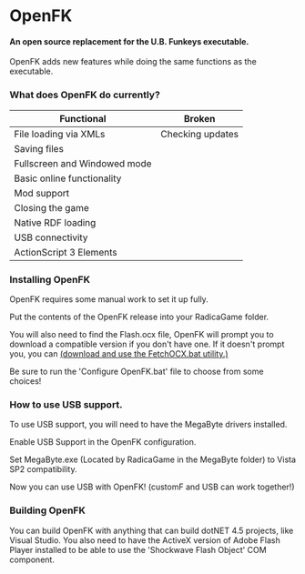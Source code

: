 # OpenFK
#### An open source replacement for the U.B. Funkeys executable.

OpenFK adds new features while doing the same functions as the executable.

### What does OpenFK do currently?
| Functional  | Broken  |
| ------------ | ------------ |
| File loading via XMLs  | Checking updates |
| Saving files  | |
| Fullscreen and Windowed mode | |
| Basic online functionality | |
| Mod support | |
| Closing the game | |
| Native RDF loading | |
| USB connectivity | |
| ActionScript 3 Elements | |

### Installing OpenFK
OpenFK requires some manual work to set it up fully. 

Put the contents of the OpenFK release into your RadicaGame folder.

You will also need to find the Flash.ocx file, OpenFK will prompt you to download a compatible version if you don't have one. If it doesn't prompt you, you can [(download and use the FetchOCX.bat utility.)](https://github.com/GittyMac/OpenFK/releases/download/v1.5/FetchOCX.bat)

Be sure to run the 'Configure OpenFK.bat' file to choose from some choices!

### How to use USB support.
To use USB support, you will need to have the MegaByte drivers installed. 

Enable USB Support in the OpenFK configuration.

Set MegaByte.exe (Located by RadicaGame in the MegaByte folder) to Vista SP2 compatibility.

Now you can use USB with OpenFK! (customF and USB can work together!)

### Building OpenFK
You can build OpenFK with anything that can build dotNET 4.5 projects, like Visual Studio. You also need to have the ActiveX version of Adobe Flash Player installed to be able to use the 'Shockwave Flash Object' COM component.

